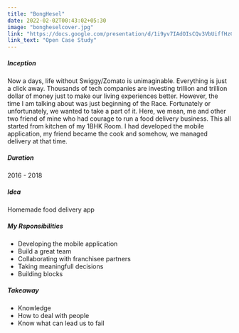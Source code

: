 ```yaml
---
title: "BongHesel"
date: 2022-02-02T00:43:02+05:30
image: "bongheselcover.jpg"
link: "https://docs.google.com/presentation/d/1i9yv7IAdOIsCQv3VbUiffHzCU-qp8vh8dSDBAOcLtQ8/edit?usp=sharing"
link_text: "Open Case Study"
---
```


##### Inception
Now a days, life without Swiggy/Zomato is unimaginable. Everything is just a click away. Thousands of tech companies are investing trillion and trillion dollar of money just to make our living experiences better. However, the time I am talking about was just beginning of the Race. Fortunately or unfortunately, we wanted to take a part of it. Here, we mean, me and other two friend of mine who had courage to run a food delivery business. This all started from kitchen of my 1BHK Room. I had developed the mobile application, my friend became the cook and somehow, we managed delivery at that time.

##### Duration
2016 - 2018

##### Idea

Homemade food delivery app

##### My Rsponsibilities

- Developing the mobile application
- Build a great team
- Collaborating with franchisee partners
- Taking meaningfull decisions
- Building blocks

##### Takeaway

- Knowledge
- How to deal with people
- Know what can lead us to fail

